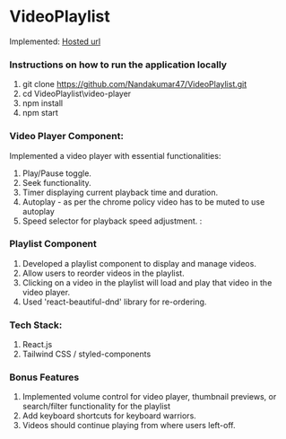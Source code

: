 # VideoPlaylist

Implemented:
[Hosted url](https://video-playlist-kappa.vercel.app/)

### Instructions on how to run the application locally

1. git clone https://github.com/Nandakumar47/VideoPlaylist.git
2. cd VideoPlaylist\video-player
3. npm install
4. npm start

### Video Player Component:

Implemented a video player with essential functionalities:

1. Play/Pause toggle.
2. Seek functionality.
3. Timer displaying current playback time and duration.
4. Autoplay - as per the chrome policy video has to be muted to use autoplay
5. Speed selector for playback speed adjustment.
   :

### Playlist Component

1. Developed a playlist component to display and manage videos.
2. Allow users to reorder videos in the playlist.
3. Clicking on a video in the playlist will load and play that video in the video player.
4. Used 'react-beautiful-dnd' library for re-ordering.

### Tech Stack:

1. React.js
2. Tailwind CSS / styled-components

### Bonus Features

1. Implemented volume control for video player, thumbnail previews, or search/filter functionality for the playlist
2. Add keyboard shortcuts for keyboard warriors.
3. Videos should continue playing from where users left-off.
